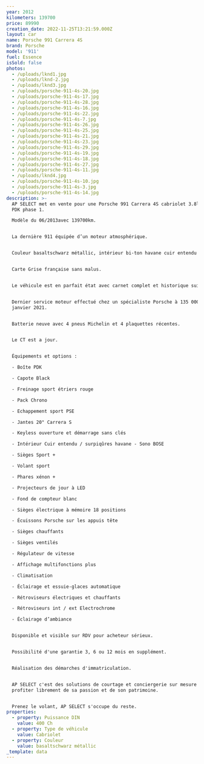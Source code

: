 ```yaml
---
year: 2012
kilometers: 139700
price: 89990
creation_date: 2022-11-25T13:21:59.000Z
layout: car
name: Porsche 991 Carrera 4S
brand: Porsche
model: '911'
fuel: Essence
isSold: false
photos:
  - /uploads/lknd1.jpg
  - /uploads/lknd-2.jpg
  - /uploads/lknd3.jpg
  - /uploads/porsche-911-4s-20.jpg
  - /uploads/porsche-911-4s-17.jpg
  - /uploads/porsche-911-4s-28.jpg
  - /uploads/porsche-911-4s-16.jpg
  - /uploads/porsche-911-4s-22.jpg
  - /uploads/porsche-911-4s-7.jpg
  - /uploads/porsche-911-4s-26.jpg
  - /uploads/porsche-911-4s-25.jpg
  - /uploads/porsche-911-4s-21.jpg
  - /uploads/porsche-911-4s-23.jpg
  - /uploads/porsche-911-4s-29.jpg
  - /uploads/porsche-911-4s-19.jpg
  - /uploads/porsche-911-4s-18.jpg
  - /uploads/porsche-911-4s-27.jpg
  - /uploads/porsche-911-4s-11.jpg
  - /uploads/lknd4.jpg
  - /uploads/porsche-911-4s-10.jpg
  - /uploads/porsche-911-4s-3.jpg
  - /uploads/porsche-911-4s-14.jpg
description: >-
  AP SELECT met en vente pour une Porsche 991 Carrera 4S cabriolet 3.8l 400ch
  PDK phase 1.

  Modèle du 06/2013avec 139700km.


  La dernière 911 équipée d’un moteur atmosphérique.


  Couleur basaltschwarz métallic, intérieur bi-ton havane cuir entendu noir.


  Carte Grise française sans malus.


  Le véhicule est en parfait état avec carnet complet et historique suivi.


  Dernier service moteur effectué chez un spécialiste Porsche à 135 000km en
  janvier 2021.


  Batterie neuve avec 4 pneus Michelin et 4 plaquettes récentes.


  Le CT est a jour.


  Équipements et options :

  - Boîte PDK

  - Capote Black

  - Freinage sport étriers rouge

  - Pack Chrono

  - Echappement sport PSE

  - Jantes 20" Carrera S

  - Keyless ouverture et démarrage sans clés

  - Intérieur Cuir entendu / surpiqûres havane - Sono BOSE

  - Sièges Sport +

  - Volant sport

  - Phares xénon +

  - Projecteurs de jour à LED

  - Fond de compteur blanc

  - Sièges électrique à mémoire 18 positions

  - Écuissons Porsche sur les appuis tête

  - Sièges chauffants

  - Sièges ventilés

  - Régulateur de vitesse

  - Affichage multifonctions plus

  - Climatisation

  - Éclairage et essuie-glaces automatique

  - Rétroviseurs électriques et chauffants

  - Rétroviseurs int / ext Electrochrome

  - Éclairage d’ambiance


  Disponible et visible sur RDV pour acheteur sérieux.


  Possibilité d'une garantie 3, 6 ou 12 mois en supplément.


  Réalisation des démarches d'immatriculation.


  AP SELECT c'est des solutions de courtage et conciergerie sur mesure pour
  profiter librement de sa passion et de son patrimoine.


  Prenez le volant, AP SELECT s'occupe du reste.
properties:
  - property: Puissance DIN
    value: 400 Ch
  - property: Type de véhicule
    value: Cabriolet
  - property: Couleur
    value: basaltschwarz métallic
_template: data
---
```


